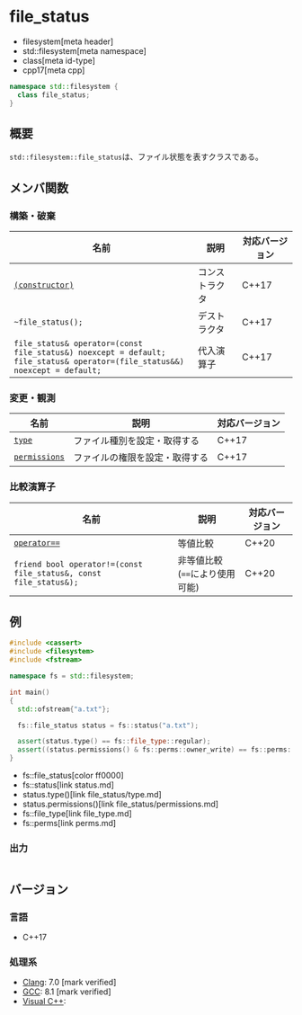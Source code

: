 # file_status
* filesystem[meta header]
* std::filesystem[meta namespace]
* class[meta id-type]
* cpp17[meta cpp]

```cpp
namespace std::filesystem {
  class file_status;
}
```

## 概要
`std::filesystem::file_status`は、ファイル状態を表すクラスである。


## メンバ関数
### 構築・破棄

| 名前 | 説明 | 対応バージョン |
|------|------|-------|
| [`(constructor)`](file_status/op_constructor.md) | コンストラクタ | C++17 |
| `~file_status();`                                | デストラクタ | C++17 |
| `file_status& operator=(const file_status&) noexcept = default;`<br/> `file_status& operator=(file_status&&) noexcept = default;` | 代入演算子 | C++17 |


### 変更・観測

| 名前 | 説明 | 対応バージョン |
|------|------|-------|
| [`type`](file_status/type.md)               | ファイル種別を設定・取得する | C++17 |
| [`permissions`](file_status/permissions.md) | ファイルの権限を設定・取得する | C++17 |


### 比較演算子

| 名前 | 説明 | 対応バージョン |
|------|------|----------------|
| [`operator==`](file_status/op_equal.md) | 等値比較 | C++20 |
| `friend bool operator!=(const file_status&, const file_status&);` | 非等値比較 (`==`により使用可能) | C++20 |


## 例
```cpp example
#include <cassert>
#include <filesystem>
#include <fstream>

namespace fs = std::filesystem;

int main()
{
  std::ofstream{"a.txt"};

  fs::file_status status = fs::status("a.txt");

  assert(status.type() == fs::file_type::regular);
  assert((status.permissions() & fs::perms::owner_write) == fs::perms::owner_write);
}
```
* fs::file_status[color ff0000]
* fs::status[link status.md]
* status.type()[link file_status/type.md]
* status.permissions()[link file_status/permissions.md]
* fs::file_type[link file_type.md]
* fs::perms[link perms.md]

### 出力
```
```

## バージョン
### 言語
- C++17

### 処理系
- [Clang](/implementation.md#clang): 7.0 [mark verified]
- [GCC](/implementation.md#gcc): 8.1 [mark verified]
- [Visual C++](/implementation.md#visual_cpp):
